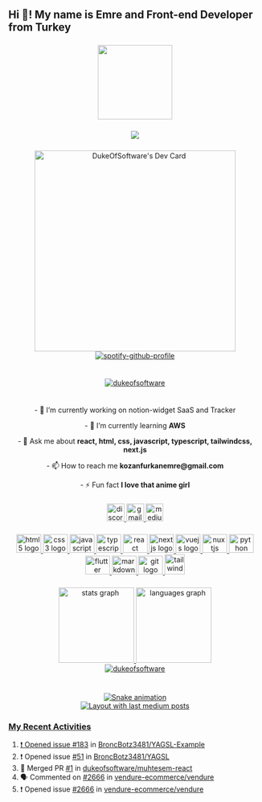 <h2 align="left">Hi 👋! My name is Emre and Front-end Developer from Turkey</h2>

###

<div align="center">
  <img height="148" src="https://camo.githubusercontent.com/62da68eb62b1e5f175f7d1f0191dd89a653d7908feb22d37d4a0ab07365d6791/68747470733a2f2f6d656469612e67697068792e636f6d2f6d656469612f4d3967624264396e6244724f5475314d71782f67697068792e676966"  />
</div>

###

<div align="center">
  <img src="https://profile-counter.glitch.me/dukeofsoftware/count.svg?"  />
</div>

###

<div align="center">
<span><a href="https://app.daily.dev/DukeEmree" ><img src="https://api.daily.dev/devcards/5e69442afe6f481da3bd10e05cc8fdb1.png?r=8he" width="400" alt="DukeOfSoftware's Dev Card"/></a>
</span>
<span clear="none"><a href="https://github.com/kittinan/spotify-github-profile"><img src="https://spotify-github-profile.vercel.app/api/view?uid=5eky9n2669zmoqlgnkrs6fdra&amp;cover_image=true&amp;theme=default&amp;show_offline=false&amp;background_color=121212&amp;interchange=false" alt="spotify-github-profile"></a></span>

</div>

###

<div style="display:flex; ; justify-content:center;" align="center">
    <p align="center"> <a href="https://github.com/ryo-ma/github-profile-trophy"><img src="https://github-profile-trophy.vercel.app/?username=dukeofsoftware" alt="dukeofsoftware" /></a> </p>
</div>

###

<div align="center">
<p>
- 🔭 I’m currently working on notion-widget SaaS and Tracker
  </p>
<p>
- 🌱 I’m currently learning <strong>AWS</strong>
  </p>
<p>
  - 💬 Ask me about <strong>react, html, css, javascript, typescript, tailwindcss, next.js</strong>
  </p>
<p>
  - 📫 How to reach me <strong>kozanfurkanemre@gmail.com</strong>
  </p>
<p>
  - ⚡ Fun fact  <strong>I love that anime girl</strong>
  </p>


</div>

###

<div align="center">
  <a href="https://discord.gg/n8tw6fVu" target="_blank">
    <img src="https://img.shields.io/static/v1?message=Discord&logo=discord&label=&color=7289DA&logoColor=white&labelColor=&style=for-the-badge" height="35" alt="discord logo"  />
  </a>
  <a href="kozanfurkanemre@gmail.com" target="_blank">
    <img src="https://img.shields.io/static/v1?message=Gmail&logo=gmail&label=&color=D14836&logoColor=white&labelColor=&style=for-the-badge" height="35" alt="gmail logo"  />
  </a>

  <a href="https://medium.com/@kozanfurkanemre" target="_blank">
    <img src="https://img.shields.io/static/v1?message=Medium&logo=medium&label=&color=12100E&logoColor=white&labelColor=&style=for-the-badge" height="35" alt="medium logo"  />
  </a>
</div>

###

<div align="center">
<a href="https://www.w3.org/html/" target="_blank" rel="noreferrer">
  <img src="https://cdn.jsdelivr.net/gh/devicons/devicon/icons/html5/html5-original.svg" height="37" width="49" alt="html5 logo"  />
  </a>
 <a href="https://www.w3schools.com/css/" target="_blank" rel="noreferrer">
  <img src="https://cdn.jsdelivr.net/gh/devicons/devicon/icons/css3/css3-original.svg" height="37" width="49" alt="css3 logo"  />
    </a>
  <a href="https://developer.mozilla.org/en-US/docs/Web/JavaScript" target="_blank" rel="noreferrer">
  <img src="https://cdn.jsdelivr.net/gh/devicons/devicon/icons/javascript/javascript-original.svg" height="37" width="49" alt="javascript logo"  />
  </a>
   <a href="https://www.typescriptlang.org/" target="_blank" rel="noreferrer">
  <img src="https://cdn.jsdelivr.net/gh/devicons/devicon/icons/typescript/typescript-plain.svg" height="37" width="49" alt="typescript logo"  />
</a>
  <a href="https://react.dev/" target="_blank" rel="noreferrer">
  <img src="https://cdn.jsdelivr.net/gh/devicons/devicon/icons/react/react-original.svg" height="37" width="49" alt="react logo"  />
  </a>
    <a href="  https://nextjs.org/" target="_blank" rel="noreferrer">
  <img src="https://cdn.jsdelivr.net/gh/devicons/devicon/icons/nextjs/nextjs-original.svg" height="37" width="49" alt="nextjs logo"  />
  </a>
<a href="  https://vuejs.org/" target="_blank" rel="noreferrer">
  <img src="https://cdn.jsdelivr.net/gh/devicons/devicon/icons/vuejs/vuejs-original.svg" height="37" width="49" alt="vuejs logo"  />
  </a>
  <a href="https://nuxtjs.org/" target="_blank" rel="noreferrer">
  <img src="https://cdn.jsdelivr.net/gh/devicons/devicon/icons/nuxtjs/nuxtjs-original.svg" height="37" width="49" alt="nuxtjs logo"  />
  </a>
    <a href="  https://www.python.org/community/logos/" target="_blank" rel="noreferrer">
  <img src="https://cdn.jsdelivr.net/gh/devicons/devicon/icons/python/python-original.svg" height="37" width="49" alt="python logo"  />
  </a>
      <a href="  https://flutter.dev/" target="_blank" rel="noreferrer">
  <img src="https://cdn.jsdelivr.net/gh/devicons/devicon/icons/flutter/flutter-original.svg" height="37" width="49" alt="flutter logo"  />
  </a>
        <a href="  https://www.markdownguide.org/" target="_blank" rel="noreferrer">
  <img src="https://cdn.jsdelivr.net/gh/devicons/devicon/icons/markdown/markdown-original.svg" height="37" width="49" alt="markdown logo"  />
  </a>
 <a href="https://git-scm.com/" target="_blank" rel="noreferrer">
  <img src="https://cdn.jsdelivr.net/gh/devicons/devicon/icons/git/git-original.svg" height="37" width="49" alt="git logo"  />
</a>
<a href="https://tailwindcss.com/" target="_blank" rel="noreferrer"> <img src="https://www.vectorlogo.zone/logos/tailwindcss/tailwindcss-icon.svg" alt="tailwind" width="40" height="40"/>

</div>

###

###

<div align="center">
  <img src="https://github-readme-stats.vercel.app/api?username=dukeofsoftware&hide_title=false&hide_rank=false&show_icons=true&include_all_commits=true&count_private=true&disable_animations=false&theme=dracula&locale=en&hide_border=false&order=1" height="150" alt="stats graph"  />
  <img src="https://github-readme-stats.vercel.app/api/top-langs?username=dukeofsoftware&locale=en&hide_title=false&layout=compact&card_width=320&langs_count=5&theme=dracula&hide_border=false&order=2" height="150" alt="languages graph"  />
  
  <div align="center">
  
<img align="center" src="https://github-readme-streak-stats.herokuapp.com/?user=dukeofsoftware&" alt="dukeofsoftware" />
  

</div>


</div>

###

<br clear="both">

<div align="center">
  <img src="https://raw.githubusercontent.com/dukeofsoftware/dukeofsoftware/output/snake.svg" alt="Snake animation" />

  </div
###


###

<div align="center">
  <img src="https://github-read-medium-git-main.pahlevikun.vercel.app/latest?limit=4&theme=dark&username=dukeemree" alt="Layout with last medium posts"  />
</div>

###
  
  
### My Recent Activities
  
<!--START_SECTION:activity-->
1. ❗ Opened issue [#183](https://github.com/BroncBotz3481/YAGSL-Example/issues/183) in [BroncBotz3481/YAGSL-Example](https://github.com/BroncBotz3481/YAGSL-Example)
2. ❗ Opened issue [#51](https://github.com/BroncBotz3481/YAGSL/issues/51) in [BroncBotz3481/YAGSL](https://github.com/BroncBotz3481/YAGSL)
3. 🎉 Merged PR [#1](https://github.com/dukeofsoftware/muhtesem-react/pull/1) in [dukeofsoftware/muhtesem-react](https://github.com/dukeofsoftware/muhtesem-react)
4. 🗣 Commented on [#2666](https://github.com/vendure-ecommerce/vendure/issues/2666#issuecomment-1927269084) in [vendure-ecommerce/vendure](https://github.com/vendure-ecommerce/vendure)
5. ❗ Opened issue [#2666](https://github.com/vendure-ecommerce/vendure/issues/2666) in [vendure-ecommerce/vendure](https://github.com/vendure-ecommerce/vendure)
<!--END_SECTION:activity-->

